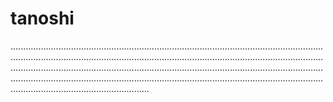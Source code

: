 # tanoshi

.......................................................................................................................................................................................................................................................................................................................................................................................................................................................................................................................................................................